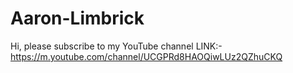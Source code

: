 # Aaron-Limbrick
Hi, please subscribe to my YouTube channel LINK:- https://m.youtube.com/channel/UCGPRd8HAOQiwLUz2QZhuCKQ
